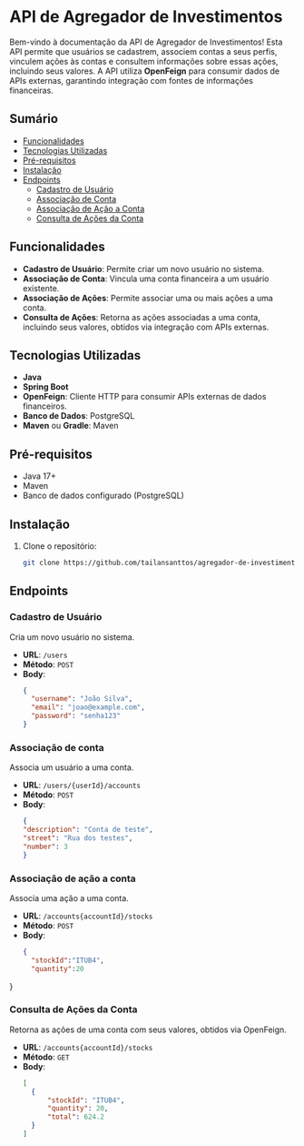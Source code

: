 # API de Agregador de Investimentos

Bem-vindo à documentação da API de Agregador de Investimentos! Esta API permite que usuários se cadastrem, associem contas a seus perfis, vinculem ações às contas e consultem informações sobre essas ações, incluindo seus valores. A API utiliza **OpenFeign** para consumir dados de APIs externas, garantindo integração com fontes de informações financeiras.

## Sumário
- [Funcionalidades](#funcionalidades)
- [Tecnologias Utilizadas](#tecnologias-utilizadas)
- [Pré-requisitos](#pré-requisitos)
- [Instalação](#instalação)
- [Endpoints](#endpoints)
  - [Cadastro de Usuário](#cadastro-de-usuário)
  - [Associação de Conta](#associação-de-conta)
  - [Associação de Ação a Conta](#associação-de-ação-a-conta)
  - [Consulta de Ações da Conta](#consulta-de-ações-da-conta)

## Funcionalidades
- **Cadastro de Usuário**: Permite criar um novo usuário no sistema.
- **Associação de Conta**: Vincula uma conta financeira a um usuário existente.
- **Associação de Ações**: Permite associar uma ou mais ações a uma conta.
- **Consulta de Ações**: Retorna as ações associadas a uma conta, incluindo seus valores, obtidos via integração com APIs externas.

## Tecnologias Utilizadas
- **Java** 
- **Spring Boot** 
- **OpenFeign**: Cliente HTTP para consumir APIs externas de dados financeiros.
- **Banco de Dados**: PostgreSQL
- **Maven** ou **Gradle**: Maven

## Pré-requisitos
- Java 17+ 
- Maven
- Banco de dados configurado (PostgreSQL)

## Instalação
1. Clone o repositório:
   ```bash
   git clone https://github.com/tailansanttos/agregador-de-investimentos.git

  ## Endpoints

### Cadastro de Usuário
Cria um novo usuário no sistema.

- **URL**: `/users`
- **Método**: `POST`
- **Body**:
  ```json
  {
    "username": "João Silva",
    "email": "joao@example.com",
    "password": "senha123"
  }

### Associação de conta
Associa um usuário a uma conta.

- **URL**: `/users/{userId}/accounts`
- **Método**: `POST`
- **Body**:
  ```json
  {
  "description": "Conta de teste",
  "street": "Rua dos testes",
  "number": 3
  }

### Associação de ação a conta
Associa uma ação a uma conta.

- **URL**: `/accounts{accountId}/stocks`
- **Método**: `POST`
- **Body**:
  ```json
  {
	"stockId":"ITUB4",
	"quantity":20
}


### Consulta de Ações da Conta
Retorna as ações de uma conta com seus valores, obtidos via OpenFeign.

- **URL**: `/accounts{accountId}/stocks`
- **Método**: `GET`
- **Body**:
  ```json
  [
	{
		"stockId": "ITUB4",
		"quantity": 20,
		"total": 624.2
	}
  ]
